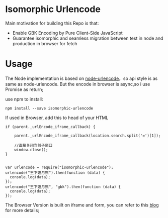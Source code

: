 # Isomorphic Urlencode

Main motivation for building this Repo is that:
- Enable GBK Encoding by Pure Client-Side JavaScript
- Guarantee isomorphic and seamless migration between test in node and production in browser for fetch

# Usage

The Node implementation is based on [node-urlencode](https://www.npmjs.com/package/urlencode)，so api style is as same as node-urlencode. But the encode in browser is async,so i use Promise as return;

use npm to install:
```
npm install --save isomorphic-urlencode
```

If used in Browser, add this to head of your HTML
```
if (parent._urlEncode_iframe_callback) {

    parent._urlEncode_iframe_callback(location.search.split('=')[1]);

    //直接关闭当前子窗口
    window.close();
}
```

```

var urlencode = require("isomorphic-urlencode");
urlencode("王下邀月熊").then(function (data) {
  console.log(data);
});
urlencode("王下邀月熊", "gbk").then(function (data) {
  console.log(data);
});

```

The Browser Version is built on iframe and form, you can refer to this [blog](https://github.com/wxyyxc1992/Web-Frontend-Introduction-And-Best-Practices/blob/master/dom/network/HTTPClient/DOM-URLEncode.md) for more details;